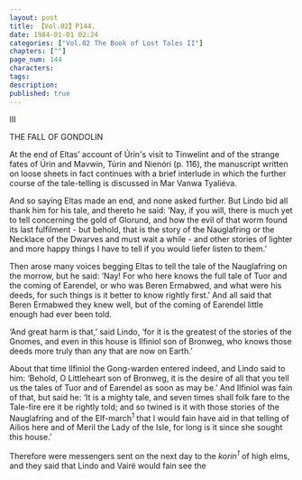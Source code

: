 ```yaml
---
layout: post
title: 【Vol.02】P144.
date: 1984-01-01 02:24
categories: ["Vol.02 The Book of Lost Tales II"]
chapters: [""]
page_num: 144
characters: 
tags: 
description: 
published: true
---
```


<p style="text-indent: 0;">
III
</p>

THE FALL OF GONDOLIN

At the end of Eltas’ account of Úrin's visit to Tinwelint and of the strange fates of Úrin and Mavwin, Túrin and Nienóri (p. 116), the manuscript written on loose sheets in fact continues with a brief interlude in which the further course of the tale-telling is discussed in Mar Vanwa Tyaliéva.

And so saying Eltas made an end, and none asked further. But Lindo bid all thank him for his tale, and thereto he said: ‘Nay, if you will, there is much yet to tell concerning the gold of Glorund, and how the evil of that worm found its last fulfilment - but behold, that is the story of the Nauglafring or the Necklace of the Dwarves and must wait a while - and other stories of lighter and more happy things I have to tell if you would liefer listen to them.’

Then arose many voices begging Eltas to tell the tale of the Nauglafring on the morrow, but he said: ‘Nay! For who here knows the full tale of Tuor and the coming of Earendel, or who was Beren Ermabwed, and what were his deeds, for such things is it better to know rightly first.’ And all said that Beren Ermabwed they knew well, but of the coming of Earendel little enough had ever been told.

‘And great harm is that,’ said Lindo, ‘for it is the greatest of the stories of the Gnomes, and even in this house is Ilfiniol son of Bronweg, who knows those deeds more truly than any that are now on Earth.’

About that time Ilfiniol the Gong-warden entered indeed, and Lindo said to him: ‘Behold, O Littleheart son of Bronweg, it is the desire of all that you tell us the tales of Tuor and of Earendel as soon as may be.’ And Ilfiniol was fain of that, but said he: ‘It is a mighty tale, and seven times shall folk fare to the Tale-fire ere it be rightly told; and so twined is it with those stories of the Nauglafring and of the Elf-march<SUP>1</SUP> that I would fain have aid in that telling of Ailios here and of Meril the Lady of the Isle, for long is it since she sought this house.’

Therefore were messengers sent on the next day to the <I>korin<SUP>1</SUP></I> of high elms, and they said that Lindo and Vairë would fain see the


